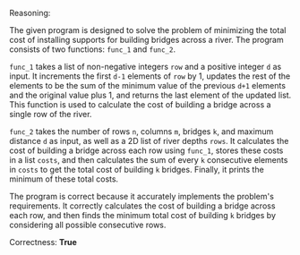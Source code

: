 Reasoning:

The given program is designed to solve the problem of minimizing the total cost of installing supports for building bridges across a river. The program consists of two functions: `func_1` and `func_2`.

`func_1` takes a list of non-negative integers `row` and a positive integer `d` as input. It increments the first `d-1` elements of `row` by 1, updates the rest of the elements to be the sum of the minimum value of the previous `d+1` elements and the original value plus 1, and returns the last element of the updated list. This function is used to calculate the cost of building a bridge across a single row of the river.

`func_2` takes the number of rows `n`, columns `m`, bridges `k`, and maximum distance `d` as input, as well as a 2D list of river depths `rows`. It calculates the cost of building a bridge across each row using `func_1`, stores these costs in a list `costs`, and then calculates the sum of every `k` consecutive elements in `costs` to get the total cost of building `k` bridges. Finally, it prints the minimum of these total costs.

The program is correct because it accurately implements the problem's requirements. It correctly calculates the cost of building a bridge across each row, and then finds the minimum total cost of building `k` bridges by considering all possible consecutive rows.

Correctness: **True**